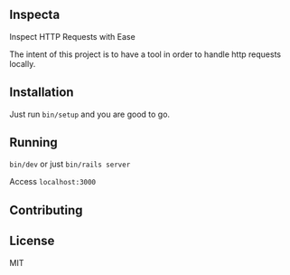 ## Inspecta
Inspect HTTP Requests with Ease

The intent of this project is to have a tool in order to handle http requests locally.

## Installation
Just run `bin/setup` and you are good to go.

## Running
`bin/dev` or just `bin/rails server`

Access `localhost:3000`

## Contributing

## License
MIT
